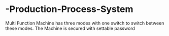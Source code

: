 # -Production-Process-System
 Multi Function Machine has three modes with one switch to switch between these modes. The Machine is secured with settable password 
